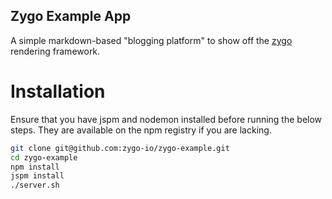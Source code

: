 ## Zygo Example App
A simple markdown-based "blogging platform" to show off the [zygo](https://github.com/zygo-io/zygo) rendering framework.

# Installation
Ensure that you have jspm and nodemon installed before running the below steps. They are available on the npm registry if you are lacking.

```sh
git clone git@github.com:zygo-io/zygo-example.git
cd zygo-example
npm install
jspm install
./server.sh
```
